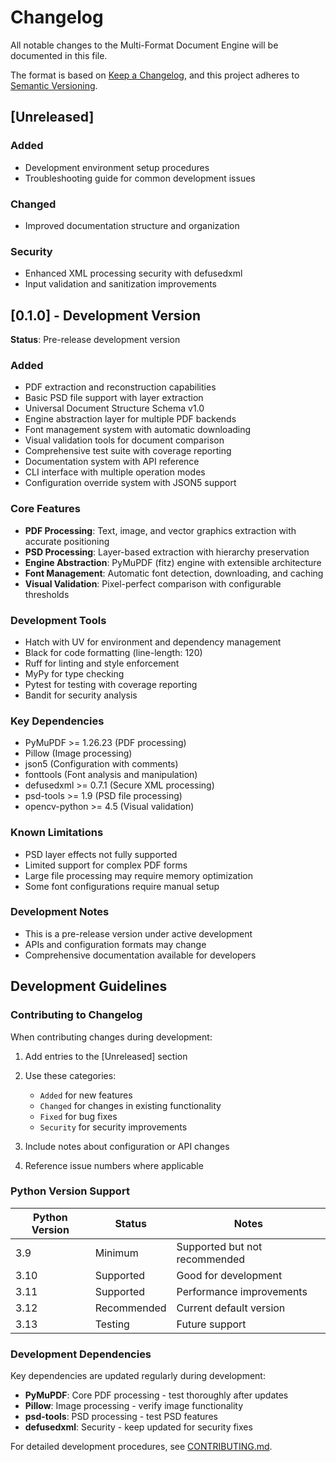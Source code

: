 # Changelog

All notable changes to the Multi-Format Document Engine will be documented in this file.

The format is based on [Keep a Changelog](https://keepachangelog.com/en/1.0.0/),
and this project adheres to [Semantic Versioning](https://semver.org/spec/v2.0.0.html).

## [Unreleased]

### Added

- Development environment setup procedures
- Troubleshooting guide for common development issues

### Changed

- Improved documentation structure and organization

### Security

- Enhanced XML processing security with defusedxml
- Input validation and sanitization improvements

## [0.1.0] - Development Version

**Status**: Pre-release development version

### Added

- PDF extraction and reconstruction capabilities
- Basic PSD file support with layer extraction
- Universal Document Structure Schema v1.0
- Engine abstraction layer for multiple PDF backends
- Font management system with automatic downloading
- Visual validation tools for document comparison
- Comprehensive test suite with coverage reporting
- Documentation system with API reference
- CLI interface with multiple operation modes
- Configuration override system with JSON5 support

### Core Features

- **PDF Processing**: Text, image, and vector graphics extraction with accurate positioning
- **PSD Processing**: Layer-based extraction with hierarchy preservation
- **Engine Abstraction**: PyMuPDF (fitz) engine with extensible architecture
- **Font Management**: Automatic font detection, downloading, and caching
- **Visual Validation**: Pixel-perfect comparison with configurable thresholds

### Development Tools

- Hatch with UV for environment and dependency management
- Black for code formatting (line-length: 120)
- Ruff for linting and style enforcement
- MyPy for type checking
- Pytest for testing with coverage reporting
- Bandit for security analysis

### Key Dependencies

- PyMuPDF >= 1.26.23 (PDF processing)
- Pillow (Image processing)
- json5 (Configuration with comments)
- fonttools (Font analysis and manipulation)
- defusedxml >= 0.7.1 (Secure XML processing)
- psd-tools >= 1.9 (PSD file processing)
- opencv-python >= 4.5 (Visual validation)

### Known Limitations

- PSD layer effects not fully supported
- Limited support for complex PDF forms
- Large file processing may require memory optimization
- Some font configurations require manual setup

### Development Notes

- This is a pre-release version under active development
- APIs and configuration formats may change
- Comprehensive documentation available for developers

## Development Guidelines

### Contributing to Changelog

When contributing changes during development:

1. Add entries to the [Unreleased] section
2. Use these categories:
   - `Added` for new features
   - `Changed` for changes in existing functionality
   - `Fixed` for bug fixes
   - `Security` for security improvements

3. Include notes about configuration or API changes
4. Reference issue numbers where applicable

### Python Version Support

| Python Version | Status | Notes |
|----------------|--------|-------|
| 3.9 | Minimum | Supported but not recommended |
| 3.10 | Supported | Good for development |
| 3.11 | Supported | Performance improvements |
| 3.12 | Recommended | Current default version |
| 3.13 | Testing | Future support |

### Development Dependencies

Key dependencies are updated regularly during development:

- **PyMuPDF**: Core PDF processing - test thoroughly after updates
- **Pillow**: Image processing - verify image functionality
- **psd-tools**: PSD processing - test PSD features
- **defusedxml**: Security - keep updated for security fixes

For detailed development procedures, see [CONTRIBUTING.md](docs/CONTRIBUTING.md).
